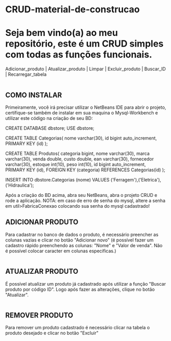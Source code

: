 # CRUD-material-de-construcao

<h1>Seja bem vindo(a) ao meu repositório, este é um CRUD simples com todas as funções funcionais.</h1>
<p>Adicionar_produto  |  Atualizar_produto  |  Limpar  |  Excluir_produto  |  Buscar_ID  |  Recarregar_tabela </p>

<img src="https://private-user-images.githubusercontent.com/132175630/356931562-99ec9aa9-b767-48f9-a273-5e20a8495d72.png?jwt=eyJhbGciOiJIUzI1NiIsInR5cCI6IkpXVCJ9.eyJpc3MiOiJnaXRodWIuY29tIiwiYXVkIjoicmF3LmdpdGh1YnVzZXJjb250ZW50LmNvbSIsImtleSI6ImtleTUiLCJleHAiOjE3MjM0MzUxMjcsIm5iZiI6MTcyMzQzNDgyNywicGF0aCI6Ii8xMzIxNzU2MzAvMzU2OTMxNTYyLTk5ZWM5YWE5LWI3NjctNDhmOS1hMjczLTVlMjBhODQ5NWQ3Mi5wbmc_WC1BbXotQWxnb3JpdGhtPUFXUzQtSE1BQy1TSEEyNTYmWC1BbXotQ3JlZGVudGlhbD1BS0lBVkNPRFlMU0E1M1BRSzRaQSUyRjIwMjQwODEyJTJGdXMtZWFzdC0xJTJGczMlMkZhd3M0X3JlcXVlc3QmWC1BbXotRGF0ZT0yMDI0MDgxMlQwMzUzNDdaJlgtQW16LUV4cGlyZXM9MzAwJlgtQW16LVNpZ25hdHVyZT04ZDFiYjgxNDBlOTYyNWJlNTQ1MmZhNzJiMzk2NGU3YTdiN2I1YzBkZmQ0NjU4OGM0OWM1N2M2NDI2YjIyMzQ5JlgtQW16LVNpZ25lZEhlYWRlcnM9aG9zdCZhY3Rvcl9pZD0wJmtleV9pZD0wJnJlcG9faWQ9MCJ9.tHETEn_4XZ7NKsTBvnx4EF9LgKTfIyT31zdZ2tusOT4" alt="">

<h2>COMO INSTALAR</h2>
<p>Primeiramente, você irá precisar utilizar o NetBeans IDE para abrir o projeto, certifique-se também de instalar em sua maquina o Mysql-Workbench e utilizar este código na criação de seu BD:</p>
<p>
CREATE DATABASE dbstore;
USE dbstore;
 
CREATE TABLE Categorias(
	nome varchar(30),
    id bigint auto_increment,
    PRIMARY KEY (id)
);
 
CREATE TABLE Produtos(
	categoria bigint,
    nome varchar(30),
    marca varchar(30),
    venda double,
    custo double,
    ean varchar(30),
    fornecedor varchar(30),
    estoque int(10),
    peso int(10),
    id bigint auto_increment,
    PRIMARY KEY (id),
    FOREIGN KEY (categoria) REFERENCES Categorias(id)
);

INSERT INTO dbstore.Categorias (nome) VALUES ('Ferragem'),('Eletrica'),('Hidraulica');
 </p>
<p>Após a criação do BD acima, abra seu NetBeans, abra o projeto CRUD e rode a aplicação. NOTA: em caso de erro de senha do mysql, altere a senha em util>FabricaConexao colocando sua senha do mysql cadastrado! </p>

<h2>ADICIONAR PRODUTO</h2>
<p>Para cadastrar no banco de dados o produto, é necessário preencher as colunas vazias e clicar no botão "Adicionar novo" (é possível fazer um cadastro rápido preenchendo as colunas: "Nome" e "Valor de venda". Não é possível colocar caracter em colunas especificas.)</p>
<img src="https://private-user-images.githubusercontent.com/132175630/356931957-98bd1d3c-f0ba-4d0b-8098-b6b2f361391a.png?jwt=eyJhbGciOiJIUzI1NiIsInR5cCI6IkpXVCJ9.eyJpc3MiOiJnaXRodWIuY29tIiwiYXVkIjoicmF3LmdpdGh1YnVzZXJjb250ZW50LmNvbSIsImtleSI6ImtleTUiLCJleHAiOjE3MjM0MzUzMTIsIm5iZiI6MTcyMzQzNTAxMiwicGF0aCI6Ii8xMzIxNzU2MzAvMzU2OTMxOTU3LTk4YmQxZDNjLWYwYmEtNGQwYi04MDk4LWI2YjJmMzYxMzkxYS5wbmc_WC1BbXotQWxnb3JpdGhtPUFXUzQtSE1BQy1TSEEyNTYmWC1BbXotQ3JlZGVudGlhbD1BS0lBVkNPRFlMU0E1M1BRSzRaQSUyRjIwMjQwODEyJTJGdXMtZWFzdC0xJTJGczMlMkZhd3M0X3JlcXVlc3QmWC1BbXotRGF0ZT0yMDI0MDgxMlQwMzU2NTJaJlgtQW16LUV4cGlyZXM9MzAwJlgtQW16LVNpZ25hdHVyZT03Yzc0YTJlYTQ0Y2MxM2Y3NWJjYmZhYTNiNGMxNWE2ZDdhOTc1ZDViZGY0MmRiOTU3ZmEwMDE2NWU1ZjA4NDk4JlgtQW16LVNpZ25lZEhlYWRlcnM9aG9zdCZhY3Rvcl9pZD0wJmtleV9pZD0wJnJlcG9faWQ9MCJ9.YTRlijHBfUPGbHMNuM_7w79qUyKGlsXKX2m4PsoWziU" alt="">

<h2>ATUALIZAR PRODUTO</h2>
<p>É possível atualizar um produto já cadastrado após utilizar a função "Buscar produto por código ID". Logo após fazer as alterações, clique no botão "Atualizar". </p>
<img src="https://private-user-images.githubusercontent.com/132175630/356931955-7e1bd4e5-c28f-46bf-b4a0-13c3fb47ef79.png?jwt=eyJhbGciOiJIUzI1NiIsInR5cCI6IkpXVCJ9.eyJpc3MiOiJnaXRodWIuY29tIiwiYXVkIjoicmF3LmdpdGh1YnVzZXJjb250ZW50LmNvbSIsImtleSI6ImtleTUiLCJleHAiOjE3MjM0MzUzMTIsIm5iZiI6MTcyMzQzNTAxMiwicGF0aCI6Ii8xMzIxNzU2MzAvMzU2OTMxOTU1LTdlMWJkNGU1LWMyOGYtNDZiZi1iNGEwLTEzYzNmYjQ3ZWY3OS5wbmc_WC1BbXotQWxnb3JpdGhtPUFXUzQtSE1BQy1TSEEyNTYmWC1BbXotQ3JlZGVudGlhbD1BS0lBVkNPRFlMU0E1M1BRSzRaQSUyRjIwMjQwODEyJTJGdXMtZWFzdC0xJTJGczMlMkZhd3M0X3JlcXVlc3QmWC1BbXotRGF0ZT0yMDI0MDgxMlQwMzU2NTJaJlgtQW16LUV4cGlyZXM9MzAwJlgtQW16LVNpZ25hdHVyZT1kYTczOGE4OGU5ZTI1MWRkNGFiYTQ1NGEwYjU5ZWE5ZTk3NjIzNjgxM2U2MmI3ZjdjMzNiYjkzNzFkMTJlZDFlJlgtQW16LVNpZ25lZEhlYWRlcnM9aG9zdCZhY3Rvcl9pZD0wJmtleV9pZD0wJnJlcG9faWQ9MCJ9.G-nYJ37R9VS-bKQ-7Pfwp7Ws6-3UPgdke9yhIgaVF4s" alt="">

<h2>REMOVER PRODUTO</h2>
<p>Para remover um produto cadastrado é necessário clicar na tabela o produto desejado e clicar no botão "Excluir"</p>
<img src="https://private-user-images.githubusercontent.com/132175630/356931970-13d79f08-ade4-48f3-bd20-ac9f08c39bce.png?jwt=eyJhbGciOiJIUzI1NiIsInR5cCI6IkpXVCJ9.eyJpc3MiOiJnaXRodWIuY29tIiwiYXVkIjoicmF3LmdpdGh1YnVzZXJjb250ZW50LmNvbSIsImtleSI6ImtleTUiLCJleHAiOjE3MjM0MzUzMTIsIm5iZiI6MTcyMzQzNTAxMiwicGF0aCI6Ii8xMzIxNzU2MzAvMzU2OTMxOTcwLTEzZDc5ZjA4LWFkZTQtNDhmMy1iZDIwLWFjOWYwOGMzOWJjZS5wbmc_WC1BbXotQWxnb3JpdGhtPUFXUzQtSE1BQy1TSEEyNTYmWC1BbXotQ3JlZGVudGlhbD1BS0lBVkNPRFlMU0E1M1BRSzRaQSUyRjIwMjQwODEyJTJGdXMtZWFzdC0xJTJGczMlMkZhd3M0X3JlcXVlc3QmWC1BbXotRGF0ZT0yMDI0MDgxMlQwMzU2NTJaJlgtQW16LUV4cGlyZXM9MzAwJlgtQW16LVNpZ25hdHVyZT1iZWUxNmUxYjdhNDhkOTNhZGM0YWU0ZDUwOTc4MjUwNGViZGM1ZjhmYTI1NDhlYmNmYjlmZDM1YzgyZGUzMTkzJlgtQW16LVNpZ25lZEhlYWRlcnM9aG9zdCZhY3Rvcl9pZD0wJmtleV9pZD0wJnJlcG9faWQ9MCJ9.6CmcInRHz6wdaE4n8Cui0MZIqnrM-tIRyOxq-SPon3g" alt="">

